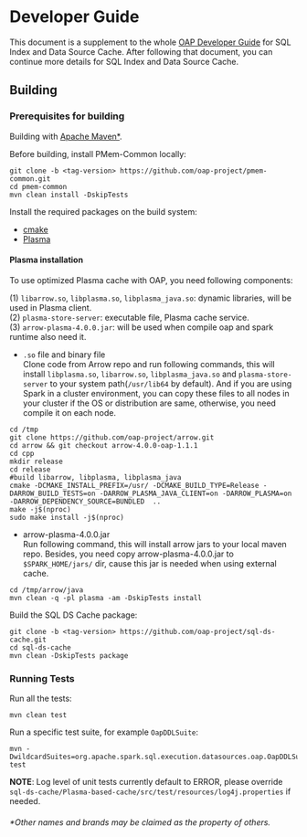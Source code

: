 # Developer Guide

This document is a supplement to the whole [OAP Developer Guide](OAP-Developer-Guide.md) for SQL Index and Data Source Cache.
After following that document, you can continue more details for SQL Index and Data Source Cache.

## Building

### Prerequisites for building 

Building with [Apache Maven\*](http://maven.apache.org/).

Before building, install PMem-Common locally:

```
git clone -b <tag-version> https://github.com/oap-project/pmem-common.git
cd pmem-common
mvn clean install -DskipTests
```

Install the required packages on the build system:

- [cmake](https://cmake.org/install/)
- [Plasma](http://arrow.apache.org/blog/2017/08/08/plasma-in-memory-object-store/)

#### Plasma installation

To use optimized Plasma cache with OAP, you need following components:  

   (1) `libarrow.so`, `libplasma.so`, `libplasma_java.so`: dynamic libraries, will be used in Plasma client.   
   (2) `plasma-store-server`: executable file, Plasma cache service.  
   (3) `arrow-plasma-4.0.0.jar`: will be used when compile oap and spark runtime also need it. 

- `.so` file and binary file  
  Clone code from Arrow repo and run following commands, this will install `libplasma.so`, `libarrow.so`, `libplasma_java.so` and `plasma-store-server` to your system path(`/usr/lib64` by default). And if you are using Spark in a cluster environment, you can copy these files to all nodes in your cluster if the OS or distribution are same, otherwise, you need compile it on each node.
  
```
cd /tmp
git clone https://github.com/oap-project/arrow.git
cd arrow && git checkout arrow-4.0.0-oap-1.1.1
cd cpp
mkdir release
cd release
#build libarrow, libplasma, libplasma_java
cmake -DCMAKE_INSTALL_PREFIX=/usr/ -DCMAKE_BUILD_TYPE=Release -DARROW_BUILD_TESTS=on -DARROW_PLASMA_JAVA_CLIENT=on -DARROW_PLASMA=on -DARROW_DEPENDENCY_SOURCE=BUNDLED  ..
make -j$(nproc)
sudo make install -j$(nproc)
```

- arrow-plasma-4.0.0.jar  
  Run following command, this will install arrow jars to your local maven repo. Besides, you need copy arrow-plasma-4.0.0.jar to `$SPARK_HOME/jars/` dir, cause this jar is needed when using external cache.
   
```
cd /tmp/arrow/java
mvn clean -q -pl plasma -am -DskipTests install
```


Build the SQL DS Cache package:

```
git clone -b <tag-version> https://github.com/oap-project/sql-ds-cache.git
cd sql-ds-cache
mvn clean -DskipTests package
```

### Running Tests

Run all the tests:
```
mvn clean test
```
Run a specific test suite, for example `OapDDLSuite`:
```
mvn -DwildcardSuites=org.apache.spark.sql.execution.datasources.oap.OapDDLSuite test
```
**NOTE**: Log level of unit tests currently default to ERROR, please override `sql-ds-cache/Plasma-based-cache/src/test/resources/log4j.properties` if needed.



###### \*Other names and brands may be claimed as the property of others.
